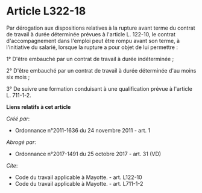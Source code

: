 # Article L322-18

Par dérogation aux dispositions relatives à la rupture avant terme du contrat de travail à durée déterminée prévues à
l'article L. 122-10, le contrat d'accompagnement dans l'emploi peut être rompu avant son terme, à l'initiative du salarié,
lorsque la rupture a pour objet de lui permettre : 

1° D'être embauché par un contrat de travail à durée indéterminée ; 

2° D'être embauché par un contrat de travail à durée déterminée d'au moins six mois ; 

3° De suivre une formation conduisant à une qualification prévue à l'article L. 711-1-2.

**Liens relatifs à cet article**

_Créé par_:

  - Ordonnance n°2011-1636 du 24 novembre 2011 - art. 1

_Abrogé par_:

  - Ordonnance n°2017-1491 du 25 octobre 2017 - art. 31 (VD)

_Cite_:

  - Code du travail applicable à Mayotte. - art. L122-10
  - Code du travail applicable à Mayotte. - art. L711-1-2

